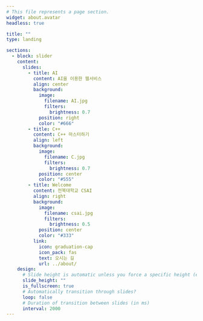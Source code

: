 ```yaml
---
# This file represents a page section.
widget: about.avatar
headless: true

title: ""
type: landing

sections:
  - block: slider
    content:
      slides:
        - title: AI
          content: AI을 이용한 웹서비스
          align: center
          background:
            image:
              filename: AI.jpg
              filters:
                brightness: 0.7
            position: right
            color: "#666"
        - title: C++
          content: C++ 마스터하기
          align: left
          background:
            image:
              filename: C.jpg
              filters:
                brightness: 0.7
            position: center
            color: "#555"
        - title: Welcome
          content: 전북대학교 CSAI
          align: right
          background:
            image:
              filename: csai.jpg
              filters:
                brightness: 0.5
            position: center
            color: "#333"
          link:
            icon: graduation-cap
            icon_pack: fas
            text: 오시는 길
            url: ../about/
    design:
      # Slide height is automatic unless you force a specific height (e.g. '400px')
      slide_height: ""
      is_fullscreen: true
      # Automatically transition through slides?
      loop: false
      # Duration of transition between slides (in ms)
      interval: 2000
---
```

